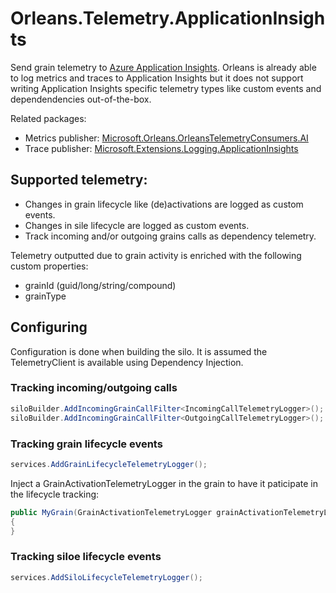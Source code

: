 # Orleans.Telemetry.ApplicationInsights

Send grain telemetry to [Azure Application Insights](https://docs.microsoft.com/en-us/azure/azure-monitor/app/app-insights-overview). Orleans is already able to log metrics and traces to Application Insights but it does not support writing Application Insights specific telemetry types like custom events and dependendencies out-of-the-box. 

Related packages:
- Metrics publisher: [Microsoft.Orleans.OrleansTelemetryConsumers.AI](https://www.nuget.org/packages/Microsoft.Orleans.OrleansTelemetryConsumers.AI/)
- Trace publisher: [Microsoft.Extensions.Logging.ApplicationInsights](https://www.nuget.org/packages/Microsoft.Extensions.Logging.ApplicationInsights)

## Supported telemetry:

- Changes in grain lifecycle like (de)activations are logged as custom events.
- Changes in sile lifecycle are logged as custom events.
- Track incoming and/or outgoing grains calls as dependency telemetry.

Telemetry outputted due to grain activity is enriched with the following custom properties:

- grainId (guid/long/string/compound)
- grainType

## Configuring

Configuration is done when building the silo. It is assumed the TelemetryClient is available using Dependency Injection.

### Tracking incoming/outgoing calls

```csharp
siloBuilder.AddIncomingGrainCallFilter<IncomingCallTelemetryLogger>();
siloBuilder.AddIncomingGrainCallFilter<OutgoingCallTelemetryLogger>();
```

### Tracking grain lifecycle events

```csharp
services.AddGrainLifecycleTelemetryLogger();
```

Inject a GrainActivationTelemetryLogger in the grain to have it paticipate in the lifecycle tracking:

```csharp
public MyGrain(GrainActivationTelemetryLogger grainActivationTelemetryLogger)
{
}
```

### Tracking siloe lifecycle events

```csharp
services.AddSiloLifecycleTelemetryLogger();
```
